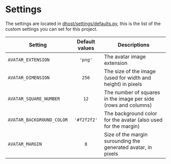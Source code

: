 # Settings

The settings are located in [dhost/settings/defaults.py](./../dhost/settings/defaults.py), this is the list of the custom settings you can set for this project.

| Setting                   | Default values | Descriptions                                                   |
| ------------------------- | :------------: | -------------------------------------------------------------- |
| `AVATAR_EXTENSION`        | `'png'`        | The avatar image extension                                     |
| `AVATAR_DIMENSION`        | `256`          | The size of the image (used for width and height) in pixels    |
| `AVATAR_SQUARE_NUMBER`    | `12`           | The number of squares in the image per side (rows and columns) |
| `AVATAR_BACKGROUND_COLOR` | `'#f2f2f2'`    | The background color for the avatar (also used for the margin) |
| `AVATAR_MARGIN`           | `8`            | Size of the margin surounding the generated avatar, in pixels  |
